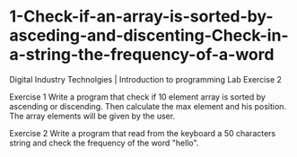 # 1-Check-if-an-array-is-sorted-by-asceding-and-discenting-Check-in-a-string-the-frequency-of-a-word
Digital Industry Technolgies | Introduction to programming Lab Exercise 2


Exercise 1
Write a program that check if 10 element array is sorted by ascending or discending. Then calculate the max element and his position. The array elements will be given by the user.

Exercise 2
Write a program that read from the keyboard a  50 characters string and check the frequency of the word "hello".

